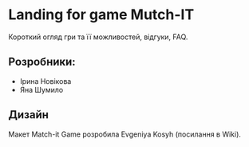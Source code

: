 # Landing for game Mutch-IT 
 Короткий огляд гри та її можливостей, відгуки, FAQ.
## Розробники: 
- Ірина Новікова
- Яна Шумило

## Дизайн 

Макет Match-it Game розробила Evgeniya Kosyh (посилання в Wiki).
